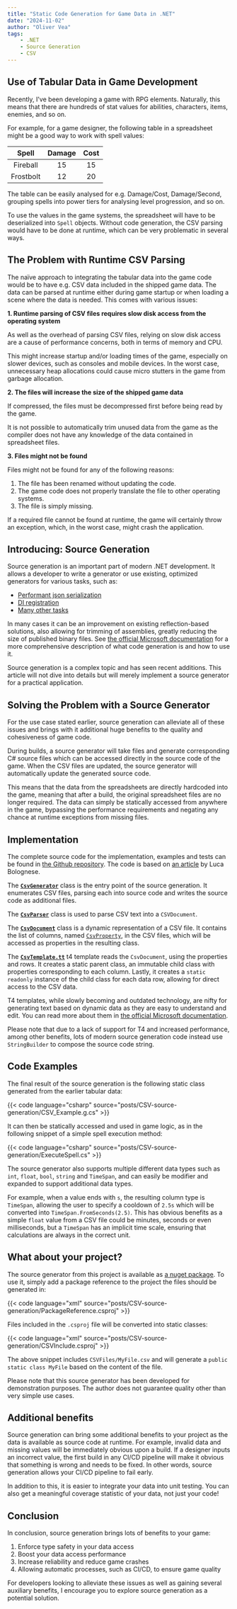```yaml
---
title: "Static Code Generation for Game Data in .NET"
date: "2024-11-02"
author: "Oliver Vea"
tags:
    - .NET
    - Source Generation
    - CSV
---
```


## Use of Tabular Data in Game Development

Recently, I've been developing a game with RPG elements. Naturally, this means that there are hundreds of stat values for abilities, characters, items, enemies, and so on.

For example, for a game designer, the following table in a spreadsheet might be a good way to work with spell values:

| Spell        | Damage | Cost |
|:------------:|:------:|:----:|
| Fireball     | 15     | 15   |
| Frostbolt    | 12     | 20   |

The table can be easily analysed for e.g. Damage/Cost, Damage/Second, grouping spells into power tiers for analysing level progression, and so on.

To use the values in the game systems, the spreadsheet will have to be deserialized into `Spell` objects.
Without code generation, the CSV parsing would have to be done at runtime, which can be very problematic in several ways.

## The Problem with Runtime CSV Parsing

The naïve approach to integrating the tabular data into the game code would be to have e.g. CSV data included in the shipped game data. The data can be parsed at runtime either during game startup or when loading a scene where the data is needed. This comes with various issues:

**1. Runtime parsing of CSV files requires slow disk access from the operating system**

As well as the overhead of parsing CSV files, relying on slow disk access are a cause of performance concerns, both in terms of memory and CPU.

This might increase startup and/or loading times of the game, especially on slower devices, such as consoles and mobile devices. In the worst case, unnecessary heap allocations could cause micro stutters in the game from garbage allocation.

**2. The files will increase the size of the shipped game data**

If compressed, the files must be decompressed first before being read by the game.

It is not possible to automatically trim unused data from the game as the compiler does not have any knowledge of the data contained in spreadsheet files.

**3. Files might not be found**

Files might not be found for any of the following reasons:

   1. The file has been renamed without updating the code.
   2. The game code does not properly translate the file to other operating systems.
   3. The file is simply missing.

If a required file cannot be found at runtime, the game will certainly throw an exception, which, in the worst case, might crash the application.

## Introducing: Source Generation

Source generation is an important part of modern .NET development. It allows a developer to write a generator or use existing, optimized generators for various tasks, such as:

- [Performant json serialization](https://learn.microsoft.com/en-us/dotnet/standard/serialization/system-text-json/source-generation?pivots=dotnet-8-0)
- [DI registration](https://github.com/pakrym/jab)
- [Many other tasks](https://github.com/topics/source-generators)

In many cases it can be an improvement on existing reflection-based solutions, also allowing for trimming of assemblies, greatly reducing the size of published binary files. See [the official Microsoft documentation](https://learn.microsoft.com/en-us/dotnet/csharp/roslyn-sdk/#source-generators) for a more comprehensive description of what code generation is and how to use it.

Source generation is a complex topic and has seen recent additions. This article will not dive into details but will merely implement a source generator for a practical application.

## Solving the Problem with a Source Generator

For the use case stated earlier, source generation can alleviate all of these issues and brings with it additional huge benefits to the quality and cohesiveness of game code.

During builds, a source generator will take      files and generate corresponding C# source files which can be accessed directly in the source code of the game. When the CSV files are updated, the source generator will automatically update the generated source code.

This means that the data from the spreadsheets are directly hardcoded into the game, meaning that after a build, the original spreadsheet files are no longer required. The data can simply be statically accessed from anywhere in the game, bypassing the performance requirements and negating any chance at runtime exceptions from missing files.

<!-- Unit tests -->

## Implementation

The complete source code for the implementation, examples and tests can be found in [the Github repository](https://github.com/OliverVea/CSVSourceGeneration).
The code is based on [an article](https://devblogs.microsoft.com/dotnet/new-c-source-generator-samples/) by Luca Bolognese.

The [**`CsvGenerator`**](https://github.com/OliverVea/CSVSourceGeneration/blob/master/src/CSVGenerator.cs) class is the entry point of the source generation. It enumerates CSV files, parsing each into source code and writes the source code as additional files.

The [**`CsvParser`**](https://github.com/OliverVea/CSVSourceGeneration/blob/master/src/CSVParser.cs) class is used to parse CSV text into a `CSVDocument`.

The [**`CsvDocument`**](https://github.com/OliverVea/CSVSourceGeneration/blob/master/src/CSVDocument.cs) class is a dynamic representation of a CSV file. It contains the list of columns, named [`CsvProperty`](https://github.com/OliverVea/CSVSourceGeneration/blob/master/src/CSVProperty.cs), in the CSV files, which will be accessed as properties in the resulting class.

The [**`CsvTemplate.tt`**](https://github.com/OliverVea/CSVSourceGeneration/blob/master/src/CSVTemplate.tt) t4 template reads the `CsvDocument`, using the properties and rows. It creates a static parent class, an immutable child class with properties corresponding to each column. Lastly, it creates a `static readonly` instance of the child class for each data row, allowing for direct access to the CSV data.

T4 templates, while slowly becoming and outdated technology, are nifty for generating text based on dynamic data as they are easy to understand and edit. You can read more about them in [the official Microsoft documentation](https://learn.microsoft.com/en-us/visualstudio/modeling/code-generation-and-t4-text-templates?view=vs-2022#run-time-t4-text-templates).

Please note that due to a lack of support for T4 and increased performance, among other benefits, lots of modern source generation code instead use `StringBuilder` to compose the source code string.

## Code Examples

The final result of the source generation is the following static class generated from the earlier tabular data:

{{< code language="csharp" source="posts/CSV-source-generation/CSV_Example.g.cs" >}}

It can then be statically accessed and used in game logic, as in the following snippet of a simple spell execution method:

{{< code language="csharp" source="posts/CSV-source-generation/ExecuteSpell.cs" >}}

The source generator also supports multiple different data types such as `int`, `float`, `bool`, `string` and `TimeSpan`, and can easily be modifier and expanded to support additional data types.

For example, when a value ends with `s`, the resulting column type is `TimeSpan`, allowing the user to specify a cooldown of `2.5s` which will be converted into `TimeSpan.FromSeconds(2.5)`. This has obvious benefits as a simple `float` value from a CSV file could be minutes, seconds or even milliseconds, but a `TimeSpan` has an implicit time scale, ensuring that calculations are always in the correct unit.

## What about your project?

The source generator from this project is available as [a nuget package](https://www.nuget.org/packages/CSVSourceGeneration). To use it, simply add a package reference to the project the files should be generated in:

{{< code language="xml" source="posts/CSV-source-generation/PackageReference.csproj" >}}

Files included in the `.csproj` file will be converted into static classes:

{{< code language="xml" source="posts/CSV-source-generation/CSVInclude.csproj" >}}

The above snippet includes `CSVFiles/MyFile.csv` and will generate a `public static class MyFile` based on the content of the file.

Please note that this source generator has been developed for demonstration purposes. The author does not guarantee quality other than very simple use cases.

## Additional benefits

Source generation can bring some additional benefits to your project as the data is available as source code at runtime. For example, invalid data and missing values will be immediately obvious upon a build. If a designer inputs an incorrect value, the first build in any CI/CD pipeline will make it obvious that something is wrong and needs to be fixed. In other words, source generation allows your CI/CD pipeline to fail early.

In addition to this, it is easier to integrate your data into unit testing. You can also get a meaningful coverage statistic of your data, not just your code!

## Conclusion

In conclusion, source generation brings lots of benefits to your game:

1. Enforce type safety in your data access
2. Boost your data access performance
3. Increase reliability and reduce game crashes
4. Allowing automatic processes, such as CI/CD, to ensure game quality

For developers looking to alleviate these issues as well as gaining several auxiliary benefits, I encourage you to explore source generation as a potential solution.                       
